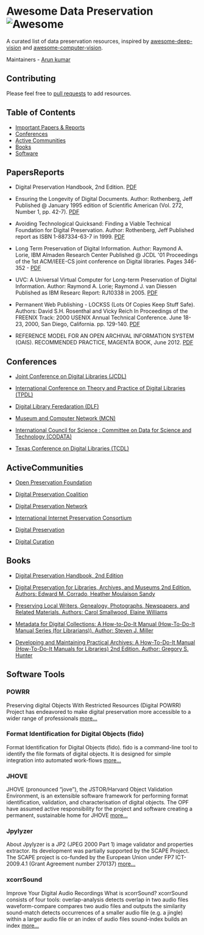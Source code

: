 # Awesome Data Preservation ![Awesome](https://cdn.rawgit.com/sindresorhus/awesome/d7305f38d29fed78fa85652e3a63e154dd8e8829/media/badge.svg)

A curated list of data preservation resources, inspired by [awesome-deep-vision](https://github.com/kjw0612/awesome-deep-vision) and [awesome-computer-vision](https://github.com/jbhuang0604/awesome-computer-vision).

Maintainers - [Arun kumar](https://github.com/arunk2)

## Contributing
Please feel free to [pull requests](https://github.com/arunk2/awesome-data-preservation/pulls) to add resources.


## Table of Contents
- [Important Papers & Reports](#papersreports)
- [Conferences](#conferences)
- [Active Communities](#activecommunities)
- [Books](#books)
- [Software](#software)


## PapersReports
- Digital Preservation Handbook, 2nd Edition. [PDF](http://handbook.dpconline.org/)

- Ensuring the Longevity of Digital Documents. Author: Rothenberg, Jeff
  Published @ January 1995 edition of Scientific American (Vol. 272, Number 1, pp. 42-7). [PDF](https://www.clir.org/pubs/archives/ensuring.pdf)

- Avoiding Technological Quicksand: Finding a Viable Technical Foundation for Digital Preservation. Author: Rothenberg, Jeff
  Published report as ISBN 1-887334-63-7 in 1999. [PDF](https://www.clir.org/pubs/reports/rothenberg/pub77.pdf)

- Long Term Preservation of Digital Information. Author: Raymond A. Lorie, IBM Almaden Research Center 
  Published @ JCDL '01 Proceedings of the 1st ACM/IEEE-CS joint conference on Digital libraries. Pages 346-352 - [PDF](http://citeseerx.ist.psu.edu/viewdoc/download?doi=10.1.1.539.2669&rep=rep1&type=pdf)

- UVC: A Universal Virtual Computer for Long-term Preservation of Digital Information. Author: Raymond A. Lorie; Raymond J. van Diessen
  Published as IBM Researc Report: RJ10338 in 2005. [PDF](http://domino.research.ibm.com/library/cyberdig.nsf/papers/10229B6DE0D054C585256FA900681995/$File/rj10338.pdf)

- Permanent Web Publishing - LOCKSS (Lots Of Copies Keep Stuff Safe). Authors: David S.H. Rosenthal and Vicky Reich
  In Proceedings of the FREENIX Track: 2000 USENIX Annual Technical Conference. June 18-23, 2000, San Diego, California. pp. 129-140. [PDF](https://lockss.org/locksswiki/files/Freenix2000.pdf)

- REFERENCE MODEL FOR AN OPEN ARCHIVAL INFORMATION SYSTEM (OAIS). RECOMMENDED PRACTICE, MAGENTA BOOK, June 2012. [PDF](https://public.ccsds.org/pubs/650x0m2.pdf)


## Conferences
- [Joint Conference on Digital Libraries (JCDL)](http://jcdl.org/)

- [International Conference on Theory and Practice of Digital Libraries (TPDL)](http://www.tpdl.eu/)

- [Digital Library Feredaration (DLF)](https://www.diglib.org/)

- [Museum and Computer Network (MCN)](http://mcn.edu/)

- [International Council for Science : Committee on Data for Science and Technology (CODATA)](http://www.codata.org/)

- [Texas Conference on Digital Libraries (TCDL)](https://www.tdl.org/tcdl)


## ActiveCommunities
- [Open Preservation Foundation](http://openpreservation.org/)

- [Digital Preservation Coalition](http://www.dpconline.org/)

- [Digital Preservation Network](http://dpn.org/)

- [International Internet Preservation Consortium](http://netpreserve.org/)

- [Digital Preservation](http://digitalpreservation.gov/)

- [Digital Curation](http://www.dcc.ac.uk/)


## Books
- [Digital Preservation Handbook, 2nd Edition](http://handbook.dpconline.org/)

- [Digital Preservation for Libraries, Archives, and Museums 2nd Edition. Authors: Edward M. Corrado, Heather Moulaison Sandy](https://www.amazon.com/Digital-Preservation-Libraries-Archives-Museums/dp/1442278722/ref=sr_1_1?ie=UTF8&qid=1510125144&sr=8-1&keywords=digital+preservation+for+libraries%2C+archives%2C+and+museums&dpID=51IYn-fQR7L&preST=_SY291_BO1,204,203,200_QL40_&dpSrc=srch)

- [Preserving Local Writers, Genealogy, Photographs, Newspapers, and Related Materials. Authors: Carol Smallwood, Elaine Williams](https://www.amazon.com/Preserving-Genealogy-Photographs-Newspapers-Materials-ebook/dp/B007WUOFSO/ref=sr_1_12?ie=UTF8&qid=1510125144&sr=8-12&keywords=digital+preservation+for+libraries%2C+archives%2C+and+museums)

- [Metadata for Digital Collections: A How-to-Do-It Manual (How-To-Do-It Manual Series (for Librarians)). Author: Steven J. Miller](https://www.amazon.com/Metadata-Digital-Collections-How-Do/dp/1555707467/ref=pd_bxgy_14_img_2?_encoding=UTF8&psc=1&refRID=F46GJQFNKX2F95MSKV74)

- [Developing and Maintaining Practical Archives: A How-To-Do-It Manual (How-To-Do-It Manuals for Libraries) 2nd Edition. Author: Gregory S. Hunter](https://www.amazon.com/Developing-Maintaining-Practical-Archives-How/dp/1555704670/ref=pd_sim_14_4?_encoding=UTF8&psc=1&refRID=F46GJQFNKX2F95MSKV74)


## Software Tools

### POWRR
Preserving digital Objects With Restricted Resources (Digital POWRR) Project has endeavored to make digital preservation more accessible to a wider range of professionals [more...](http://digitalpowrr.niu.edu/)

### Format Identification for Digital Objects (fido)
Format Identification for Digital Objects (fido). fido is a command-line tool to identify the file formats of digital objects. It is designed for simple integration into automated work-flows [more...](http://openpreservation.org/technology/products/fido/)

### JHOVE
JHOVE (pronounced “jove”), the JSTOR/Harvard Object Validation Environment, is an extensible software framework for performing format identification, validation, and characterisation of digital objects. The OPF have assumed active responsibility for the project and software creating a permanent, sustainable home for JHOVE [more...](http://jhove.openpreservation.org/)

### Jpylyzer
About Jpylyzer is a JP2 (JPEG 2000 Part 1) image validator and properties extractor. Its development was partially supported by the SCAPE Project. The SCAPE project is co-funded by the European Union under FP7 ICT-2009.4.1 (Grant Agreement number 270137) [more...](http://openplanets.github.io/jpylyzer/)

### xcorrSound
Improve Your Digital Audio Recordings What is xcorrSound? xcorrSound consists of four tools: overlap-analysis detects overlap in two audio files waveform-compare compares two audio files and outputs the similarity sound-match detects occurrences of a smaller audio file (e.g. a jingle) within a larger audio file or an index of audio files sound-index builds an index [more...](http://openpreservation.org/technology/products/xcorrsound/)
